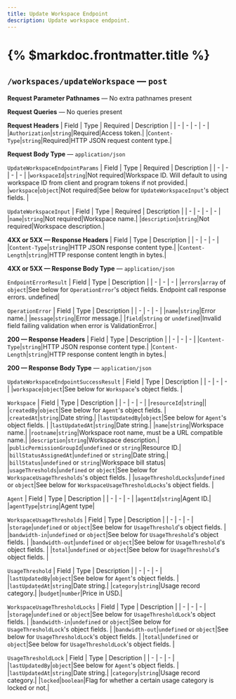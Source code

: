 ```yaml
---
title: Update Workspace Endpoint
description: Update workspace endpoint.
---
```


# {% $markdoc.frontmatter.title %}
## `/workspaces/updateWorkspace` — `post`
**Request Parameter Pathnames** — No extra pathnames present

**Request Queries** — No queries present

**Request Headers**
| Field | Type | Required | Description |
| - | - | - | - |
|`Authorization`|`string`|Required|Access token.|
|`Content-Type`|`string`|Required|HTTP JSON request content type.|

**Request Body Type** — `application/json`

`UpdateWorkspaceEndpointParams`
| Field | Type | Required | Description |
| - | - | - | - |
|`workspaceId`|`string`|Not required|Workspace ID. Will default to using workspace ID from client and program tokens if not provided.|
|`workspace`|`object`|Not required|See below for `UpdateWorkspaceInput`'s object fields. |

`UpdateWorkspaceInput`
| Field | Type | Required | Description |
| - | - | - | - |
|`name`|`string`|Not required|Workspace name.|
|`description`|`string`|Not required|Workspace description.|

**4XX or 5XX  —  Response Headers**
| Field | Type | Description |
| - | - | - |
|`Content-Type`|`string`|HTTP JSON response content type.|
|`Content-Length`|`string`|HTTP response content length in bytes.|

**4XX or 5XX  —  Response Body Type** — `application/json`

`EndpointErrorResult`
| Field | Type | Description |
| - | - | - |
|`errors`|`array` of `object`|See below for `OperationError`'s object fields. Endpoint call response errors. undefined|

`OperationError`
| Field | Type | Description |
| - | - | - |
|`name`|`string`|Error name.|
|`message`|`string`|Error message.|
|`field`|`string` or `undefined`|Invalid field failing validation when error is ValidationError.|

**200  —  Response Headers**
| Field | Type | Description |
| - | - | - |
|`Content-Type`|`string`|HTTP JSON response content type.|
|`Content-Length`|`string`|HTTP response content length in bytes.|

**200  —  Response Body Type** — `application/json`

`UpdateWorkspaceEndpointSuccessResult`
| Field | Type | Description |
| - | - | - |
|`workspace`|`object`|See below for `Workspace`'s object fields. |

`Workspace`
| Field | Type | Description |
| - | - | - |
|`resourceId`|`string`||
|`createdBy`|`object`|See below for `Agent`'s object fields. |
|`createdAt`|`string`|Date string.|
|`lastUpdatedBy`|`object`|See below for `Agent`'s object fields. |
|`lastUpdatedAt`|`string`|Date string.|
|`name`|`string`|Workspace name.|
|`rootname`|`string`|Workspace root name, must be a URL compatible name.|
|`description`|`string`|Workspace description.|
|`publicPermissionGroupId`|`undefined` or `string`|Resource ID.|
|`billStatusAssignedAt`|`undefined` or `string`|Date string.|
|`billStatus`|`undefined` or `string`|Workspace bill status|
|`usageThresholds`|`undefined` or `object`|See below for `WorkspaceUsageThresholds`'s object fields. |
|`usageThresholdLocks`|`undefined` or `object`|See below for `WorkspaceUsageThresholdLocks`'s object fields. |

`Agent`
| Field | Type | Description |
| - | - | - |
|`agentId`|`string`|Agent ID.|
|`agentType`|`string`|Agent type|

`WorkspaceUsageThresholds`
| Field | Type | Description |
| - | - | - |
|`storage`|`undefined` or `object`|See below for `UsageThreshold`'s object fields. |
|`bandwidth-in`|`undefined` or `object`|See below for `UsageThreshold`'s object fields. |
|`bandwidth-out`|`undefined` or `object`|See below for `UsageThreshold`'s object fields. |
|`total`|`undefined` or `object`|See below for `UsageThreshold`'s object fields. |

`UsageThreshold`
| Field | Type | Description |
| - | - | - |
|`lastUpdatedBy`|`object`|See below for `Agent`'s object fields. |
|`lastUpdatedAt`|`string`|Date string.|
|`category`|`string`|Usage record category.|
|`budget`|`number`|Price in USD.|


`WorkspaceUsageThresholdLocks`
| Field | Type | Description |
| - | - | - |
|`storage`|`undefined` or `object`|See below for `UsageThresholdLock`'s object fields. |
|`bandwidth-in`|`undefined` or `object`|See below for `UsageThresholdLock`'s object fields. |
|`bandwidth-out`|`undefined` or `object`|See below for `UsageThresholdLock`'s object fields. |
|`total`|`undefined` or `object`|See below for `UsageThresholdLock`'s object fields. |

`UsageThresholdLock`
| Field | Type | Description |
| - | - | - |
|`lastUpdatedBy`|`object`|See below for `Agent`'s object fields. |
|`lastUpdatedAt`|`string`|Date string.|
|`category`|`string`|Usage record category.|
|`locked`|`boolean`|Flag for whether a certain usage category is locked or not.|



